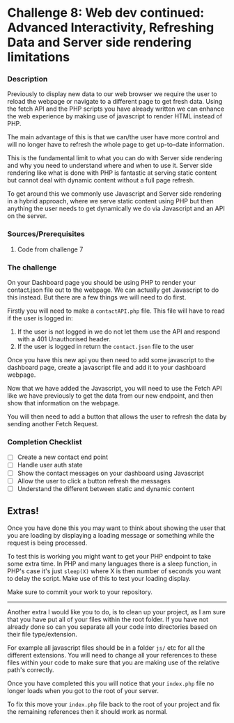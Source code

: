# Challenge 8: Web dev continued: Advanced Interactivity, Refreshing Data and Server side rendering limitations

### Description

Previously to display new data to our web browser we require the user to reload the webpage or navigate to a different
page to get fresh data. Using the fetch API and the PHP scripts you have already written we can enhance the web
experience by making use of javascript to render HTML instead of PHP.

The main advantage of this is that we can/the user have more control and will no longer have to refresh the whole page
to get up-to-date information.

This is the fundamental limit to what you can do with Server side rendering and why you need to understand where and
when to use it. Server side rendering like what is done with PHP is fantastic at serving static content but cannot deal
with dynamic content without a full page refresh.

To get around this we commonly use Javascript and Server side rendering in a hybrid approach, where we serve static
content using PHP but then anything the user needs to get dynamically we do via Javascript and an API on the server.

### Sources/Prerequisites

1. Code from challenge 7

### The challenge

On your Dashboard page you should be using PHP to render your contact.json file out to the webpage. We can actually get
Javascript to do this instead. But there are a few things we will need to do first.

Firstly you will need to make a `contactAPI.php` file. This file will have to read if the user is logged in:

1. If the user is not logged in we do not let them use the API and respond with a 401 Unauthorised header.
2. If the user is logged in return the `contact.json` file to the user

Once you have this new api you then need to add some javascript to the dashboard page, create a javascript file and add
it to your dashboard webpage.

Now that we have added the Javascript, you will need to use the Fetch API like we have previously to get the data from
our new endpoint, and then show that information on the webpage.

You will then need to add a button that allows the user to refresh the data by sending another Fetch Request.

### Completion Checklist

- [ ] Create a new contact end point
- [ ] Handle user auth state
- [ ] Show the contact messages on your dashboard using Javascript
- [ ] Allow the user to click a button refresh the messages
- [ ] Understand the different between static and dynamic content

## Extras!

Once you have done this you may want to think about showing the user that you are loading by displaying a loading
message or something while the request is being processed.

To test this is working you might want to get your PHP endpoint to take some extra time. In PHP and many languages there
is a sleep function, in PHP's case it's just `sleep(X)` where X is then number of seconds you want to delay the script.
Make use of this to test your loading display.

Make sure to commit your work to your repository.


<hr />

Another extra I would like you to do, is to clean up your project, as I am sure that you have put all of your files
within the root folder. If you have not already done so can you separate all your code into directories based on their
file type/extension.

For example all javascript files should be in a folder `js/` etc for all the different extensions. You will need to
change all your references to these files within your code to make sure that you are making use of the relative path's
correctly.

Once you have completed this you will notice that your `index.php` file no longer loads when you got to the root of your
server.

To fix this move your `index.php` file back to the root of your project and fix the remaining references then it should
work as normal.


